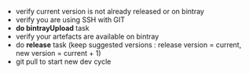 * verify current version is not already released or on bintray
* verify you are using SSH with GIT
* **do bintrayUpload** task
* verify your artefacts are available on bintray
* do **release** task (keep suggested versions : release version = current, new version = current + 1)
* git pull to start new dev cycle
